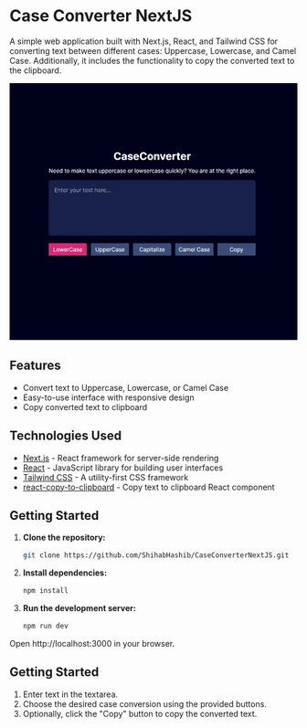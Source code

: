 # Case Converter NextJS

A simple web application built with Next.js, React, and Tailwind CSS for converting text between different cases: Uppercase, Lowercase, and Camel Case. Additionally, it includes the functionality to copy the converted text to the clipboard.

<img src="https://github.com/ShihabHashib/CaseConverterNextJS/blob/6fc83954d2a1896ae49548744eceed4053397123/screenshot/Preview.png">

## Features

- Convert text to Uppercase, Lowercase, or Camel Case
- Easy-to-use interface with responsive design
- Copy converted text to clipboard

## Technologies Used

- [Next.js](https://nextjs.org/) - React framework for server-side rendering
- [React](https://reactjs.org/) - JavaScript library for building user interfaces
- [Tailwind CSS](https://tailwindcss.com/) - A utility-first CSS framework
- [react-copy-to-clipboard](https://github.com/nkbt/react-copy-to-clipboard) - Copy text to clipboard React component

## Getting Started

1. **Clone the repository:**

   ```bash
   git clone https://github.com/ShihabHashib/CaseConverterNextJS.git
   ```

2. **Install dependencies:**

   ```bash
   npm install
   ```

3. **Run the development server:**

   ```bash
   npm run dev
   ```

Open http://localhost:3000 in your browser.

## Getting Started

1. Enter text in the textarea.
2. Choose the desired case conversion using the provided buttons.
3. Optionally, click the "Copy" button to copy the converted text.

